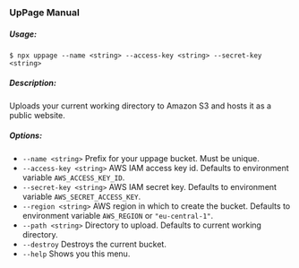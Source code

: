 ### UpPage Manual

##### Usage:

`$ npx uppage --name <string> --access-key <string> --secret-key <string>`

##### Description:

Uploads your current working directory to Amazon S3 and hosts it as a public website.

##### Options:

-   `--name <string>` Prefix for your uppage bucket. Must be unique.
-   `--access-key <string>` AWS IAM access key id. Defaults to environment variable `AWS_ACCESS_KEY_ID`.
-   `--secret-key <string>` AWS IAM secret key. Defaults to environment variable `AWS_SECRET_ACCESS_KEY`.
-   `--region <string>` AWS region in which to create the bucket. Defaults to environment variable `AWS_REGION` or `"eu-central-1"`.
-   `--path <string>` Directory to upload. Defaults to current working directory.
-   `--destroy` Destroys the current bucket.
-   `--help` Shows you this menu.
